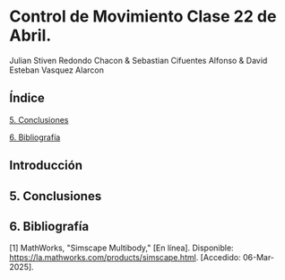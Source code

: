 # Control de Movimiento Clase 22 de Abril.

Julian Stiven Redondo Chacon & Sebastian Cifuentes Alfonso & David Esteban Vasquez Alarcon

## Índice

[5. Conclusiones](#5-Conclusiones)

[6. Bibliografía](#6-Bibliografía)
  

## Introducción



## 5. Conclusiones


## 6. Bibliografía

[1] MathWorks, "Simscape Multibody," [En línea]. Disponible: https://la.mathworks.com/products/simscape.html. [Accedido: 06-Mar-2025].
